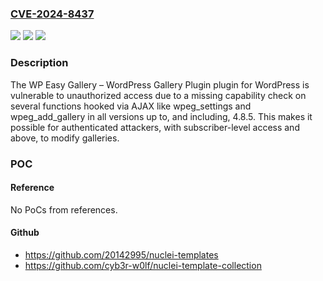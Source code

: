 ### [CVE-2024-8437](https://cve.mitre.org/cgi-bin/cvename.cgi?name=CVE-2024-8437)
![](https://img.shields.io/static/v1?label=Product&message=WP%20Easy%20Gallery%20%E2%80%93%20WordPress%20Gallery%20Plugin&color=blue)
![](https://img.shields.io/static/v1?label=Version&message=*%3C%3D%204.8.5%20&color=brighgreen)
![](https://img.shields.io/static/v1?label=Vulnerability&message=CWE-862%20Missing%20Authorization&color=brighgreen)

### Description

The WP Easy Gallery – WordPress Gallery Plugin plugin for WordPress is vulnerable to unauthorized access due to a missing capability check on several functions hooked via AJAX like wpeg_settings and wpeg_add_gallery in all versions up to, and including, 4.8.5. This makes it possible for authenticated attackers, with subscriber-level access and above, to modify galleries.

### POC

#### Reference
No PoCs from references.

#### Github
- https://github.com/20142995/nuclei-templates
- https://github.com/cyb3r-w0lf/nuclei-template-collection

